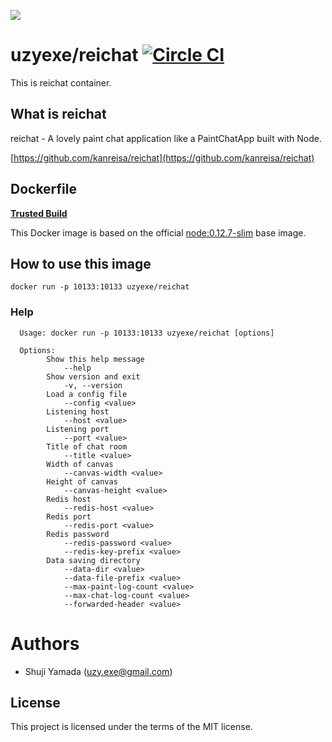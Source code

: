 [![](https://badge.imagelayers.io/uzyexe/reichat:latest.svg)](https://imagelayers.io/?images=uzyexe/reichat:latest 'Get your own badge on imagelayers.io')

# uzyexe/reichat  [![Circle CI](https://circleci.com/gh/uzyexe/dockerfile-reichat.svg?style=svg)](https://circleci.com/gh/uzyexe/dockerfile-reichat)

This is reichat container.

## What is reichat

reichat - A lovely paint chat application like a PaintChatApp built with Node.

[https://github.com/kanreisa/reichat](https://github.com/kanreisa/reichat)

## Dockerfile

[**Trusted Build**](https://hub.docker.com/r/uzyexe/reichat/)

This Docker image is based on the official [node:0.12.7-slim](https://hub.docker.com/_/node/) base image.

## How to use this image

```
docker run -p 10133:10133 uzyexe/reichat
```

### Help

```
  Usage: docker run -p 10133:10133 uzyexe/reichat [options]

  Options:
        Show this help message
            --help
        Show version and exit
            -v, --version
        Load a config file
            --config <value>
        Listening host
            --host <value>
        Listening port
            --port <value>
        Title of chat room
            --title <value>
        Width of canvas
            --canvas-width <value>
        Height of canvas
            --canvas-height <value>
        Redis host
            --redis-host <value>
        Redis port
            --redis-port <value>
        Redis password
            --redis-password <value>
            --redis-key-prefix <value>
        Data saving directory
            --data-dir <value>
            --data-file-prefix <value>
            --max-paint-log-count <value>
            --max-chat-log-count <value>
            --forwarded-header <value>
```

# Authors

* Shuji Yamada (<uzy.exe@gmail.com>)

## License

This project is licensed under the terms of the MIT license.
